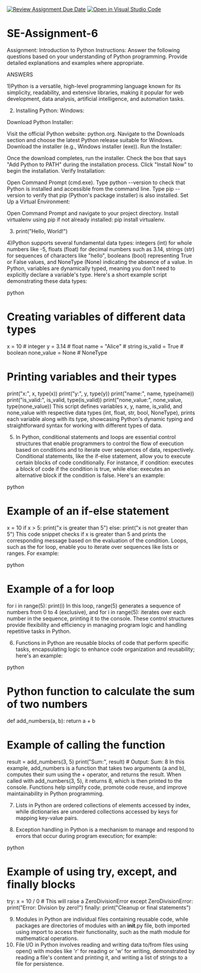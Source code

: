 [![Review Assignment Due Date](https://classroom.github.com/assets/deadline-readme-button-22041afd0340ce965d47ae6ef1cefeee28c7c493a6346c4f15d667ab976d596c.svg)](https://classroom.github.com/a/WfNmjXUk)
[![Open in Visual Studio Code](https://classroom.github.com/assets/open-in-vscode-2e0aaae1b6195c2367325f4f02e2d04e9abb55f0b24a779b69b11b9e10269abc.svg)](https://classroom.github.com/online_ide?assignment_repo_id=15381559&assignment_repo_type=AssignmentRepo)
# SE-Assignment-6
 Assignment: Introduction to Python
Instructions:
Answer the following questions based on your understanding of Python programming. Provide detailed explanations and examples where appropriate.

 ANSWERS

1)Python is a versatile, high-level programming language known for its simplicity, readability, and extensive libraries, making it popular for web development, data analysis, artificial intelligence, and automation tasks.

2) Installing Python:
Windows:

Download Python Installer:

Visit the official Python website: python.org.
Navigate to the Downloads section and choose the latest Python release suitable for Windows.
Download the installer (e.g., Windows installer (exe)).
Run the Installer:

Once the download completes, run the installer.
Check the box that says "Add Python to PATH" during the installation process.
Click "Install Now" to begin the installation.
Verify Installation:

Open Command Prompt (cmd.exe).
Type python --version to check that Python is installed and accessible from the command line.
Type pip --version to verify that pip (Python's package installer) is also installed.
Set Up a Virtual Environment:

Open Command Prompt and navigate to your project directory.
Install virtualenv using pip if not already installed: pip install virtualenv.

3) print("Hello, World!")

4)Python supports several fundamental data types: integers (int) for whole numbers like -5, floats (float) for decimal numbers such as 3.14, strings (str) for sequences of characters like "hello", booleans (bool) representing True or False values, and NoneType (None) indicating the absence of a value. In Python, variables are dynamically typed, meaning you don't need to explicitly declare a variable's type. Here's a short example script demonstrating these data types:

python

# Creating variables of different data types
x = 10          # integer
y = 3.14        # float
name = "Alice"  # string
is_valid = True # boolean
none_value = None # NoneType

# Printing variables and their types
print("x:", x, type(x))
print("y:", y, type(y))
print("name:", name, type(name))
print("is_valid:", is_valid, type(is_valid))
print("none_value:", none_value, type(none_value))
This script defines variables x, y, name, is_valid, and none_value with respective data types (int, float, str, bool, NoneType), prints each variable along with its type, showcasing Python's dynamic typing and straightforward syntax for working with different types of data.

5)  In Python, conditional statements and loops are essential control structures that enable programmers to control the flow of execution based on conditions and to iterate over sequences of data, respectively. Conditional statements, like the if-else statement, allow you to execute certain blocks of code conditionally. For instance, if condition: executes a block of code if the condition is true, while else: executes an alternative block if the condition is false. Here's an example:

python

# Example of an if-else statement
x = 10
if x > 5:
    print("x is greater than 5")
else:
    print("x is not greater than 5")
This code snippet checks if x is greater than 5 and prints the corresponding message based on the evaluation of the condition. Loops, such as the for loop, enable you to iterate over sequences like lists or ranges. For example:

python
# Example of a for loop
for i in range(5):
    print(i)
In this loop, range(5) generates a sequence of numbers from 0 to 4 (exclusive), and for i in range(5): iterates over each number in the sequence, printing it to the console. These control structures provide flexibility and efficiency in managing program logic and handling repetitive tasks in Python.

6) Functions in Python are reusable blocks of code that perform specific tasks, encapsulating logic to enhance code organization and reusability; here's an example:

python

# Python function to calculate the sum of two numbers
def add_numbers(a, b):
    return a + b

# Example of calling the function
result = add_numbers(3, 5)
print("Sum:", result)  # Output: Sum: 8
In this example, add_numbers is a function that takes two arguments (a and b), computes their sum using the + operator, and returns the result. When called with add_numbers(3, 5), it returns 8, which is then printed to the console. Functions help simplify code, promote code reuse, and improve maintainability in Python programming.

7) Lists in Python are ordered collections of elements accessed by index, while dictionaries are unordered collections accessed by keys for mapping key-value pairs.

8) Exception handling in Python is a mechanism to manage and respond to errors that occur during program execution; for example:

python

# Example of using try, except, and finally blocks
try:
    x = 10 / 0  # This will raise a ZeroDivisionError
except ZeroDivisionError:
    print("Error: Division by zero!")
finally:
    print("Cleanup or final statements")

9) Modules in Python are individual files containing reusable code, while packages are directories of modules with an __init__.py file, both imported using import to access their functionality, such as the math module for mathematical operations.
10) File I/O in Python involves reading and writing data to/from files using open() with modes like 'r' for reading or 'w' for writing, demonstrated by reading a file's content and printing it, and writing a list of strings to a file for persistence.
